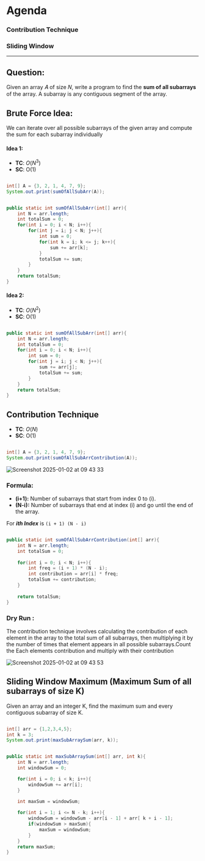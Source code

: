 # Agenda

### Contribution Technique
### Sliding Window

-----

## Question:

Given an array 𝐴 of size 𝑁, write a program to find the **sum of all subarrays** of the array. A subarray is any contiguous segment of the array.

## Brute Force Idea:

We can iterate over all possible subarrays of the given array and compute the sum for each subarray individually

#### Idea 1:

- **TC**: $O(N^{3})$
- **SC**: O(1)


```java

int[] A = {3, 2, 1, 4, 7, 9};
System.out.print(sumOfAllSubArr(A));

```

```java

public static int sumOfAllSubArr(int[] arr){
    int N = arr.length;
    int totalSum = 0;
    for(int i = 0; i < N; i++){
        for(int j = i; j < N; j++){
            int sum = 0;
            for(int k = i; k <= j; k++){
                sum += arr[k];
            }
            totalSum += sum;
        }
    }
    return totalSum;
}


```

#### Idea 2:


- **TC**: $O(N^{2})$
- **SC**: O(1)

```java

public static int sumOfAllSubArr(int[] arr){
    int N = arr.length;
    int totalSum = 0;
    for(int i = 0; i < N; i++){
        int sum = 0;
        for(int j = i; j < N; j++){
            sum += arr[j];
            totalSum += sum;
        }
    }
    return totalSum;    
}

```

## Contribution Technique

- **TC**: $O(N)$
- **SC**: O(1)


```java

int[] A = {3, 2, 1, 4, 7, 9};
System.out.print(sumOfAllSubArrContribution(A));

```

![Screenshot 2025-01-02 at 09 43 33](https://github.com/user-attachments/assets/57a2da0a-b309-4317-812f-79a4bcdacdf3)


### Formula: 

- **(i+1):** Number of subarrays that start from index 0 to \(i\).
- **(N-i):** Number of subarrays that end at index \(i\) and go until the end of the array.

For ***ith Index*** is `(i + 1) (N - i)`


```java

public static int sumOfAllSubArrContribution(int[] arr){
    int N = arr.length;
    int totalSum = 0;
    
    for(int i = 0; i < N; i++){
        int freq = (i + 1) * (N - i);
        int contribution = arr[i] * freq;
        totalSum += contribution;
    }
    
    return totalSum;
}


```


### Dry Run : 

The contribution technique involves calculating the contribution of each element in the array to the total sum of all subarrays, then multiplying it by the number of times that element appears in all possible subarrays.Count the Each elements contribution and multiply with their contribution

![Screenshot 2025-01-02 at 09 43 53](https://github.com/user-attachments/assets/2a66e328-d8bb-406b-8ab2-3c8c51ed6960)

## Sliding Window Maximum (Maximum Sum of all subarrays of size K)

Given an array and an integer K, find the maximum sum and every contiguous subarray of size K.


```java

int[] arr = {1,2,3,4,5};
int k = 3;
System.out.print(maxSubArraySum(arr, k));

```


```java

public static int maxSubArraySum(int[] arr, int k){
    int N = arr.length;
    int windowSum = 0;

    for(int i = 0; i < k; i++){
        windowSum += arr[i];
    }
    
    int maxSum = windowSum;

    for(int i = 1; i <= N - k; i++){
        windowSum = windowSum - arr[i - 1] + arr[ k + i - 1];
        if(windowSum > maxSum){
            maxSum = windowSum;
        }
    }
    return maxSum;
}



```